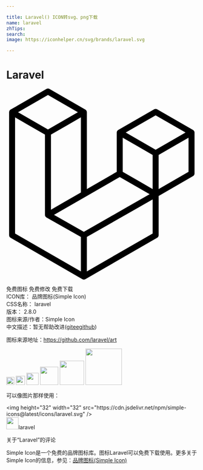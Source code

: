 ```yaml
---

title: Laravel() ICON转svg、png下载
name: laravel
zhTips: 
search: 
image: https://iconhelper.cn/svg/brands/laravel.svg

---
```


# Laravel  <small style="font-size: 60%;font-weight: 100"></small>

<div id="svg" class="svg-wrap">
<svg role="img" viewBox="0 0 24 24" xmlns="http://www.w3.org/2000/svg"><title>Laravel icon</title><path d="M23.644 5.43c.009.032.014.065.014.099v5.15c0 .135-.073.26-.189.326l-4.323 2.49v4.934c0 .135-.072.258-.188.326L9.931 23.95c-.021.012-.043.02-.066.027-.008.002-.016.008-.024.01-.063.018-.13.018-.192 0-.011-.002-.02-.008-.029-.012-.021-.008-.043-.014-.063-.025L.534 18.755c-.117-.068-.189-.191-.189-.326V2.974c0-.033.005-.066.014-.098.003-.012.01-.021.014-.032.006-.02.014-.04.023-.058.004-.013.015-.022.023-.033.012-.016.021-.031.033-.045.012-.01.025-.018.037-.027.014-.012.027-.024.041-.034h.001L5.044.05c.115-.067.259-.067.375 0l4.512 2.597h.002c.015.01.027.021.041.033.012.009.025.018.037.027.013.014.021.029.033.045.008.011.02.021.025.033.011.019.017.038.024.058.003.011.011.021.013.032.01.031.014.064.014.098v9.652l3.76-2.164V5.527c0-.033.005-.066.014-.098.003-.011.009-.021.013-.032.007-.02.014-.039.024-.059.007-.012.018-.021.025-.033.012-.015.021-.03.033-.043.012-.012.025-.02.037-.028.014-.011.026-.023.041-.032h.001l4.513-2.598c.116-.067.259-.067.375 0l4.513 2.598c.016.01.027.021.042.031.012.01.025.018.036.028.013.014.022.029.034.044.008.012.019.021.024.033.011.02.018.039.024.059.006.011.012.022.015.033zm-.74 5.032V6.179l-1.578.908-2.182 1.256v4.283l3.76-2.164zm-4.511 7.75v-4.287l-2.146 1.225-6.127 3.498v4.326l8.273-4.762zM1.095 3.624v14.588l8.273 4.762v-4.326l-4.322-2.445-.002-.003h-.002c-.014-.01-.025-.021-.04-.031-.011-.01-.024-.018-.035-.027l-.001-.002c-.013-.012-.021-.025-.031-.039-.01-.012-.021-.023-.028-.037h-.002c-.008-.014-.013-.031-.02-.047-.006-.016-.014-.027-.018-.043-.004-.018-.006-.037-.008-.057-.002-.014-.006-.027-.006-.041V5.789l-2.18-1.257-1.578-.908zM5.231.81l-3.76 2.164 3.76 2.164 3.758-2.164L5.231.81zm1.956 13.505l2.182-1.256V3.624l-1.58.909-2.182 1.256v9.435l1.58-.909zM18.769 3.364l-3.76 2.164 3.76 2.163 3.759-2.164-3.759-2.163zm-.376 4.979l-2.182-1.256-1.579-.908v4.283l2.182 1.256 1.579.908V8.343zm-8.65 9.654l5.514-3.148 2.756-1.572-3.757-2.163-4.324 2.489-3.941 2.27 3.752 2.124z"/></svg>
</div>
<detail full-name='laravel'></detail>

<div class="detail-page">
<p>
<span><span class="badge-success badge">免费图标</span> <span class="badge-success badge">免费修改</span>  <span class="badge-success badge">免费下载</span> </span>
<br/>
<span>
ICON库：
<span class="badge-secondary badge">品牌图标(Simple Icon)</span> 
</span>
<br/>
<span>
CSS名称：
<span class="badge-secondary badge">laravel</span> 
</span>

<br/>
<span>
版本：
<span class="badge-secondary badge">2.8.0</span> 
</span>
<br/>
<span>图标来源/作者：<span class="badge-light badge">Simple Icon</span></span> 
<br/>
<span class="zh-detail">中文描述：暂无<span class="help-link"><span>帮助改进</span>(<a href="https://gitee.com/liuwave/icon-helper/edit/master/json/brands/laravel.json" target="_blank" rel="noopener noreferrer">gitee</a><a href="https://github.com/liuwave/icon-helper/edit/master/json/brands/laravel.json" target="_blank" rel="noopener noreferrer">github</a></span>)</span><br/>
</p>
</div><div class="description description alert alert-light"><p>图标来源地址：<a href="https://github.com/laravel/art" target="_blank" rel="noopener noreferrer">https://github.com/laravel/art</a></p></div>
<div class="alert alert-dark">
<img height="21" width="21" src="https://cdn.jsdelivr.net/npm/simple-icons@latest/icons/laravel.svg" />
<img height="24" width="24" src="https://cdn.jsdelivr.net/npm/simple-icons@latest/icons/laravel.svg" />
<img height="32" width="32" src="https://cdn.jsdelivr.net/npm/simple-icons@latest/icons/laravel.svg" />
<img height="48" width="48" src="https://cdn.jsdelivr.net/npm/simple-icons@latest/icons/laravel.svg" />
<img height="64" width="64" src="https://cdn.jsdelivr.net/npm/simple-icons@latest/icons/laravel.svg" />
<img height="96" width="96" src="https://cdn.jsdelivr.net/npm/simple-icons@latest/icons/laravel.svg" />

</div>
<div>
  <p>可以像图片那样使用：    
  </p>
  <div class="alert alert-primary" style="font-size: 14px">
    &lt;img height="32" width="32" src="https://cdn.jsdelivr.net/npm/simple-icons@latest/icons/laravel.svg" /&gt;
    <copy-btn content='<img height="32" width="32" src="https://cdn.jsdelivr.net/npm/simple-icons@latest/icons/laravel.svg" />'></copy-btn>
  </div>
  <div class="alert alert-secondary">
    <img height="32" width="32" src="https://cdn.jsdelivr.net/npm/simple-icons@latest/icons/laravel.svg" />laravel
    <copy-btn content="laravel" btn-title="复制图标名称"></copy-btn>
  </div>
</div>

<Vssue title="关于“Laravel”的评论" >关于“Laravel”的评论</Vssue>


<div><p>Simple Icon是一个免费的品牌图标库。图标Laravel可以免费下载使用。更多关于  Simple Icon的信息，参见：<a target="_blank" href="https://iconhelper.cn/brands.html">品牌图标(Simple Icon)</a>
</p></div>
